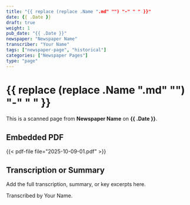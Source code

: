 ```yaml
---
title: "{{ replace (replace .Name ".md" "") "-" " " }}"
date: {{ .Date }}
draft: true
weight: 1
pub_date: "{{ .Date }}"
newspaper: "Newspaper Name"
transcriber: "Your Name"
tags: ["newspaper-page", "historical"]
categories: ["Newspaper Pages"]
type: "page"
---
```


# {{ replace (replace .Name ".md" "") "-" " " }}

This is a scanned page from **Newspaper Name** on **{{ .Date }}**.

## Embedded PDF
{{< pdf-file file="2025-10-09-01.pdf" >}}

## Transcription or Summary
Add the full transcription, summary, or key excerpts here.

Transcribed by Your Name.
